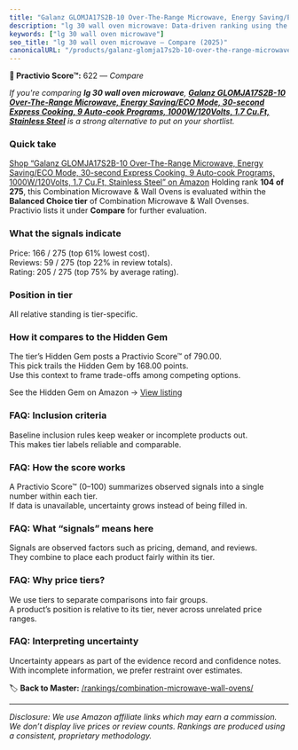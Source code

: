 ```yaml
---
title: "Galanz GLOMJA17S2B-10 Over-The-Range Microwave, Energy Saving/ECO Mode, 30-second Express Cooking, 9 Auto-cook Programs, 1000W/120Volts, 1.7 Cu.Ft, Stainless Steel"
description: "lg 30 wall oven microwave: Data-driven ranking using the Practivio Score™. Positioned by quality, value, demand, findability, momentum."
keywords: ["lg 30 wall oven microwave"]
seo_title: "lg 30 wall oven microwave — Compare (2025)"
canonicalURL: "/products/galanz-glomja17s2b-10-over-the-range-microwave-energy-savingeco-mode-30-second-express-cooking-9-auto-cook-programs-1000w120volts-17-cuft-stainless-steel-B08QYSDJ59/"
---
```


**🛒 Practivio Score™:** 622 — _Compare_


*If you're comparing **lg 30 wall oven microwave**, **[Galanz GLOMJA17S2B-10 Over-The-Range Microwave, Energy Saving/ECO Mode, 30-second Express Cooking, 9 Auto-cook Programs, 1000W/120Volts, 1.7 Cu.Ft, Stainless Steel](https://www.amazon.com/dp/B08QYSDJ59?tag=practivio-20)** is a strong alternative to put on your shortlist.*
### Quick take
[Shop “Galanz GLOMJA17S2B-10 Over-The-Range Microwave, Energy Saving/ECO Mode, 30-second Express Cooking, 9 Auto-cook Programs, 1000W/120Volts, 1.7 Cu.Ft, Stainless Steel” on Amazon](https://www.amazon.com/dp/B08QYSDJ59?tag=practivio-20)
Holding rank **104 of 275**, this Combination Microwave & Wall Ovens is evaluated within the **Balanced Choice tier** of Combination Microwave & Wall Ovenses.  
Practivio lists it under **Compare** for further evaluation.

### What the signals indicate
Price: 166 / 275 (top 61% lowest cost).  
Reviews: 59 / 275 (top 22% in review totals).  
Rating: 205 / 275 (top 75% by average rating).  

### Position in tier
All relative standing is tier-specific.

### How it compares to the Hidden Gem
The tier’s Hidden Gem posts a Practivio Score™ of 790.00.  
This pick trails the Hidden Gem by 168.00 points.  
Use this context to frame trade-offs among competing options.  

See the Hidden Gem on Amazon → [View listing](https://www.amazon.com/dp/B07JYNPTX3?tag=practivio-20)

### FAQ: Inclusion criteria
Baseline inclusion rules keep weaker or incomplete products out.  
This makes tier labels reliable and comparable.

### FAQ: How the score works
A Practivio Score™ (0–100) summarizes observed signals into a single number within each tier.  
If data is unavailable, uncertainty grows instead of being filled in.

### FAQ: What “signals” means here
Signals are observed factors such as pricing, demand, and reviews.  
They combine to place each product fairly within its tier.

### FAQ: Why price tiers?
We use tiers to separate comparisons into fair groups.  
A product’s position is relative to its tier, never across unrelated price ranges.

### FAQ: Interpreting uncertainty
Uncertainty appears as part of the evidence record and confidence notes.  
With incomplete information, we prefer restraint over estimates.

<!-- Missing template for Compare/CompareWithinPriceClass -->


🏷️ **Back to Master:** [/rankings/combination-microwave-wall-ovens/](/rankings/combination-microwave-wall-ovens/)

---
_Disclosure: We use Amazon affiliate links which may earn a commission. We don’t display live prices or review counts. Rankings are produced using a consistent, proprietary methodology._

